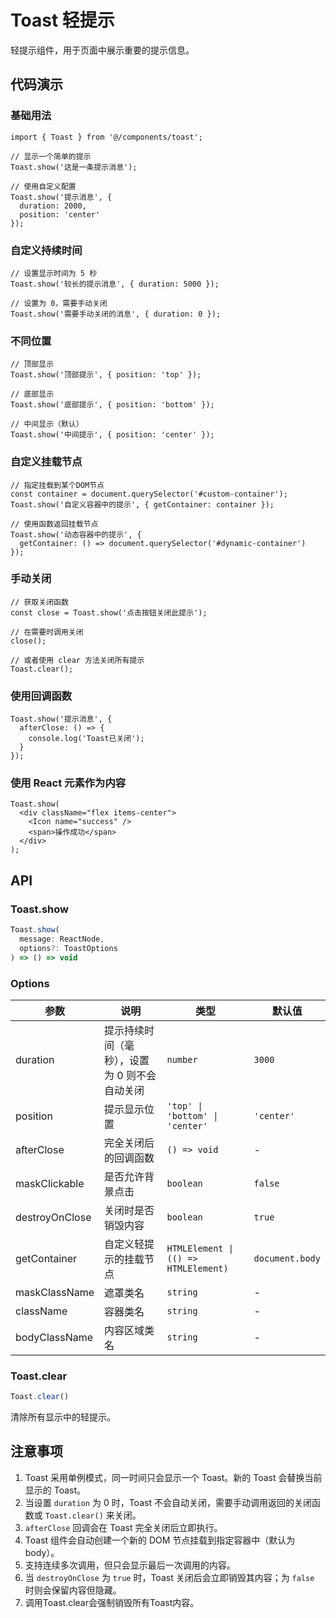 # Toast 轻提示

轻提示组件，用于页面中展示重要的提示信息。

## 代码演示

### 基础用法

```tsx
import { Toast } from '@/components/toast';

// 显示一个简单的提示
Toast.show('这是一条提示消息');

// 使用自定义配置
Toast.show('提示消息', {
  duration: 2000,
  position: 'center'
});
```

### 自定义持续时间

```tsx
// 设置显示时间为 5 秒
Toast.show('较长的提示消息', { duration: 5000 });

// 设置为 0，需要手动关闭
Toast.show('需要手动关闭的消息', { duration: 0 });
```

### 不同位置

```tsx
// 顶部显示
Toast.show('顶部提示', { position: 'top' });

// 底部显示
Toast.show('底部提示', { position: 'bottom' });

// 中间显示（默认）
Toast.show('中间提示', { position: 'center' });
```

### 自定义挂载节点

```tsx
// 指定挂载到某个DOM节点
const container = document.querySelector('#custom-container');
Toast.show('自定义容器中的提示', { getContainer: container });

// 使用函数返回挂载节点
Toast.show('动态容器中的提示', {
  getContainer: () => document.querySelector('#dynamic-container')
});
```

### 手动关闭

```tsx
// 获取关闭函数
const close = Toast.show('点击按钮关闭此提示');

// 在需要时调用关闭
close();

// 或者使用 clear 方法关闭所有提示
Toast.clear();
```

### 使用回调函数

```tsx
Toast.show('提示消息', {
  afterClose: () => {
    console.log('Toast已关闭');
  }
});
```

### 使用 React 元素作为内容

```tsx
Toast.show(
  <div className="flex items-center">
    <Icon name="success" />
    <span>操作成功</span>
  </div>
);
```

## API

### Toast.show

```ts
Toast.show(
  message: ReactNode,
  options?: ToastOptions
) => () => void
```

### Options

| 参数             | 说明                       | 类型                                   | 默认值             |
|----------------|--------------------------|--------------------------------------|-----------------|
| duration       | 提示持续时间（毫秒），设置为 0 则不会自动关闭 | `number`                             | `3000`          |
| position       | 提示显示位置                   | `'top' \| 'bottom' \| 'center'`      | `'center'`      |
| afterClose     | 完全关闭后的回调函数               | `() => void`                         | -               |
| maskClickable  | 是否允许背景点击                 | `boolean`                            | `false`         |
| destroyOnClose | 关闭时是否销毁内容                | `boolean`                            | `true`          |
| getContainer   | 自定义轻提示的挂载节点              | `HTMLElement \| (() => HTMLElement)` | `document.body` |
| maskClassName  | 遮罩类名                     | `string`                             | -               |
| className      | 容器类名                     | `string`                             | -               |
| bodyClassName  | 内容区域类名                   | `string`                             | -               |

### Toast.clear

```ts
Toast.clear()
```

清除所有显示中的轻提示。

## 注意事项

1. Toast 采用单例模式，同一时间只会显示一个 Toast。新的 Toast 会替换当前显示的 Toast。
2. 当设置 `duration` 为 0 时，Toast 不会自动关闭，需要手动调用返回的关闭函数或 `Toast.clear()` 来关闭。
3. `afterClose` 回调会在 Toast 完全关闭后立即执行。
4. Toast 组件会自动创建一个新的 DOM 节点挂载到指定容器中（默认为 body）。
5. 支持连续多次调用，但只会显示最后一次调用的内容。
6. 当 `destroyOnClose` 为 `true` 时，Toast 关闭后会立即销毁其内容；为 `false` 时则会保留内容但隐藏。
7. 调用Toast.clear会强制销毁所有Toast内容。
